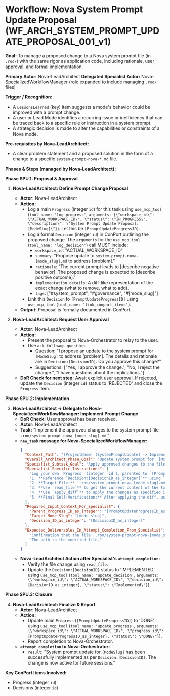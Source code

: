# Workflow: Nova System Prompt Update Proposal (WF_ARCH_SYSTEM_PROMPT_UPDATE_PROPOSAL_001_v1)

**Goal:** To manage a proposed change to a Nova system prompt file (in `.roo/`) with the same rigor as application code, including rationale, user approval, and formal implementation.

**Primary Actor:** Nova-LeadArchitect
**Delegated Specialist Actor:** Nova-SpecializedWorkflowManager (role expanded to include managing `.roo/` files)

**Trigger / Recognition:**
- A `LessonsLearned` (key) item suggests a mode's behavior could be improved with a prompt change.
- A user or Lead Mode identifies a recurring issue or inefficiency that can be traced back to a specific rule or instruction in a system prompt.
- A strategic decision is made to alter the capabilities or constraints of a Nova mode.

**Pre-requisites by Nova-LeadArchitect:**
- A clear problem statement and a proposed solution in the form of a change to a specific `system-prompt-nova-*.md` file.

**Phases & Steps (managed by Nova-LeadArchitect):**

**Phase SPU.1: Proposal & Approval**

1.  **Nova-LeadArchitect: Define Prompt Change Proposal**
    *   **Actor:** Nova-LeadArchitect
    *   **Action:**
        *   Log a main `Progress` (integer `id`) for this task using `use_mcp_tool` (`tool_name: 'log_progress'`, `arguments: {\"workspace_id\": \"ACTUAL_WORKSPACE_ID\", \"status\": \"IN_PROGRESS\", \"description\": \"System Prompt Update Proposal: [ModeSlug]\"}`). Let this be `[PromptUpdateProgressID]`.
        *   Log a formal `Decision` (integer `id`) in ConPort outlining the proposed change. The `arguments` for the `use_mcp_tool` (`tool_name: 'log_decision'`) call MUST include:
            *   `workspace_id`: "ACTUAL_WORKSPACE_ID"
            *   `summary`: "Propose update to `system-prompt-nova-[mode_slug].md` to address [problem]."
            *   `rationale`: "The current prompt leads to [describe negative behavior]. The proposed change is expected to [describe positive outcome]."
            *   `implementation_details`: A diff-like representation of the exact change (what to remove, what to add).
            *   `tags`: ["#system_prompt", "#governance", "#[mode_slug]"]
        *   Link this `Decision` to `[PromptUpdateProgressID]` using `use_mcp_tool` (`tool_name: 'link_conport_items'`).
    *   **Output:** Proposal is formally documented in ConPort.

2.  **Nova-LeadArchitect: Request User Approval**
    *   **Actor:** Nova-LeadArchitect
    *   **Action:**
        *   Present the proposal to Nova-Orchestrator to relay to the user.
        *   Use `ask_followup_question`:
            *   Question: "I propose an update to the system prompt for `[ModeSlug]` to address [problem]. The details and rationale are in `Decision:[DecisionID]`. Do you approve this change?"
            *   Suggestions: ["Yes, I approve the change.", "No, I reject the change.", "I have questions about the implications."]
    *   **DoR Check for next step:** Await explicit user approval. If rejected, update the `Decision` (integer `id`) status to 'REJECTED' and close the `Progress` item.

**Phase SPU.2: Implementation**

3.  **Nova-LeadArchitect -> Delegate to Nova-SpecializedWorkflowManager: Implement Prompt Change**
    *   **DoR Check:** User approval has been received.
    *   **Actor:** Nova-LeadArchitect
    *   **Task:** "Implement the approved changes to the system prompt file `.roo/system-prompt-nova-[mode_slug].md`."
    *   **`new_task` message for Nova-SpecializedWorkflowManager:**
        ```json
        {
          "Context_Path": "[ProjectName] (SystemPromptUpdate) -> ImplementChange (WorkflowManager)",
          "Overall_Architect_Phase_Goal": "Update system prompt for `[ModeSlug]` as per Decision `[DecisionID]`.",
          "Specialist_Subtask_Goal": "Apply approved changes to the file `.roo/system-prompt-nova-[mode_slug].md`.",
          "Specialist_Specific_Instructions": [
            "Log your own `Progress` (integer `id`), parented to `[PromptUpdateProgressID_as_integer]`, using `use_mcp_tool` (`tool_name: 'log_progress'`, `arguments: {\"workspace_id\": \"ACTUAL_WORKSPACE_ID\", \"status\": \"IN_PROGRESS\", \"description\": \"Subtask: Implement prompt change for `[ModeSlug]`\", \"parent_id\": [PromptUpdateProgressID_as_integer]} `).",
            "1. **Reference `Decision:[DecisionID_as_integer]`** using `use_mcp_tool` (`tool_name: 'get_decisions'`, `arguments: {\"workspace_id\": \"ACTUAL_WORKSPACE_ID\", \"id_filter\": [DecisionID_as_integer]}`) to get the exact change details from the `implementation_details` field.",
            "2. **Target File:** `.roo/system-prompt-nova-[mode_slug].md`",
            "3. **Use `read_file`** to get the current content of the target prompt file to ensure accuracy before applying changes.",
            "4. **Use `apply_diff`** to apply the changes as specified in the Decision's `implementation_details`. Ensure the `diff` block is correctly formatted.",
            "5. **Final Self-Verification:** After applying the diff, use `read_file` again on the modified section to confirm the change was applied correctly."
          ],
          "Required_Input_Context_For_Specialist": {
            "Parent_Progress_ID_as_integer": "[PromptUpdateProgressID_as_integer]",
            "Target_Mode_Slug": "[mode_slug]",
            "Decision_ID_as_integer": "[DecisionID_as_integer]"
          },
          "Expected_Deliverables_In_Attempt_Completion_From_Specialist": [
            "Confirmation that the file `.roo/system-prompt-nova-[mode_slug].md` has been successfully modified.",
            "The path to the modified file."
          ]
        }
        ```
    *   **Nova-LeadArchitect Action after Specialist's `attempt_completion`:**
        *   Verify the file change using `read_file`.
        *   Update the `Decision:[DecisionID]` status to 'IMPLEMENTED' using `use_mcp_tool` (`tool_name: 'update_decision'`, `arguments: {\"workspace_id\": \"ACTUAL_WORKSPACE_ID\", \"decision_id\": [DecisionID_as_integer], \"status\": \"Implemented\"}`).

**Phase SPU.3: Closure**

4.  **Nova-LeadArchitect: Finalize & Report**
    *   **Actor:** Nova-LeadArchitect
    *   **Action:**
        *   Update main `Progress` (`[PromptUpdateProgressID]`) to 'DONE' using `use_mcp_tool` (`tool_name: 'update_progress'`, `arguments: {\"workspace_id\": \"ACTUAL_WORKSPACE_ID\", \"progress_id\": [PromptUpdateProgressID_as_integer], \"status\": \"DONE\"}`).
        *   Report completion to Nova-Orchestrator.
    *   **`attempt_completion` to Nova-Orchestrator:**
        *   `result`: "System prompt update for `[ModeSlug]` has been successfully implemented as per `Decision:[DecisionID]`. The change is now active for future sessions."

**Key ConPort Items Involved:**
- Progress (integer `id`)
- Decisions (integer `id`)